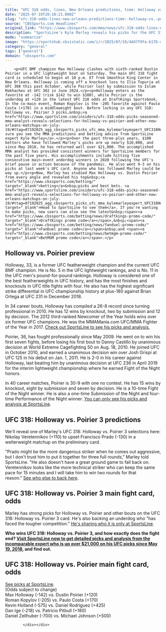 ```yaml
---
title: "UFC 318 odds, lines, New Orleans predictions, time: Holloway vs. Poirier 3 picks from expert who's up $21,000"
date: "2025-07-19T20:10:21.000Z"
slug: "ufc-318-odds-lines-new-orleans-predictions-time:-holloway-vs.-poirier-3-picks-from-expert-who's-up-dollar21000"
source: "CBSSports.com Headlines"
original_link: "https://www.cbssports.com/mma/news/ufc-318-odds-lines-new-orleans-predictions-time-holloway-vs-poirier-3-picks-from-expert-whos-up-21000/"
description: "SportsLine's Kyle Marley reveals his picks for the UFC 318: Holloway vs. Poirier 3 fight card from the Smoothie King Center in New Orleans on Saturday"
mode: "summarize"
image: "https://sportshub.cbsistatic.com/i/r/2025/07/19/4d47f9fa-b176-49cd-8b24-31f0869838ba/thumbnail/1200x675/c7867812dff87df1cc690f33b6ef6e70/dustin-poirier-max-holloway-ufc-getty-images.jpg"
category: "general"
tags: ["general"]
domain: "cbssports.com"
---
```

<div id="readability-page-1" class="page"><div>
        
        
                            
                
        <p>UFC BMF champion Max Holloway clashes with sixth-ranked Dustin Poirier in a UFC lightweight bout on Saturday. The main UFC 318 fight card is scheduled to begin at 10 p.m. ET from Smoothie King Center in New Orleans. Holloway is coming off a knockout loss to Ilia Topuria at UFC 308 this past October, while Poirier lost by submission to Islam Makhachev at UFC 302 in June 2024.</p><p>Holloway enters as the favorite at -142 (risk $142 to win $100), while Poirier is the underdog at +120 in the latest UFC 318 odds at DraftKings Sportsbook. In the co-main event, Roman Kopylov is the -205 favorite against Paulo Costa (+170) in a middleweight bout. Before locking in any UFC 318: Holloway vs. Poirier 3 picks,&nbsp;<a href="https://www.sportsline.com/insiders/ufc-318-odds-picks-seasoned-mma-analyst-reveals-selections-for-holloway-vs-poirier-and-other-new-orleans-matchups-on-july-19/#ttag=07192025_agg_cbssports_picks_ufc_mma_kylemarleyexpert_UFC318HollowayPoirier">make sure you see the MMA predictions and betting advice from SportsLine expert Kyle Marley</a>.</p><p>Over the past three-plus years, $100 bettors who have followed Marley's picks are up nearly $10,000, and since May 2018, he has returned well over $21,000. The accomplished MMA analyst has provided consistent winners for SportsLine members for the past five years. His accomplishments include hitting five consecutive main-event underdog winners in 2020 following the UFC's brief pause in action because of the pandemic. He also went 9-3 on his picks at last week's UFC card. Anyone who has followed Marley could be way up.</p><p>Now, Marley has studied Max Holloway vs. Dustin Poirier     from every angle and revealed his top&nbsp;<a href="https://www.cbssports.com/betting/" target="_blank">betting</a>&nbsp;picks and best bets. <a href="https://www.sportsline.com/insiders/ufc-318-odds-picks-seasoned-mma-analyst-reveals-selections-for-holloway-vs-poirier-and-other-new-orleans-matchups-on-july-19/#ttag=07192025_agg_cbssports_picks_ufc_mma_kylemarleyexpert_UFC318HollowayPoirier" target="_blank">Head to SportsLine to see them</a>. If you're wanting to make picks, new users can also see the latest&nbsp;<span><a href="https://www.cbssports.com/betting/news/draftkings-promo-code/" target="_blank">DraftKings promo code</a></span>,&nbsp;<span><a href="https://www.cbssports.com/betting/news/fanduel-promo-code/" target="_blank">FanDuel promo code</a></span>&nbsp;and <span><a href="https://www.cbssports.com/betting/news/betmgm-promo-code/" target="_blank">BetMGM promo code</a></span>.</p>
        

<h2>Holloway vs. Poirier preview&nbsp;</h2><p>Holloway, 33, is a former UFC featherweight champion and the current UFC BMF champion. He is No. 5 in the UFC lightweight rankings, and is No. 11 in the UFC men's pound-for-pound rankings. Holloway is considered one of the best featherweights in UFC history, and has the most finishes and knockouts in UFC title fights with four. He also has the highest significant strike differential in UFC championship history at plus-180 against Brian Ortega at UFC 231 in December 2018.</p><p>In 34 career bouts, Holloway has compiled a 26-8 record since turning professional in 2010. He has 12 wins by knockout, two by submission and 12 by decision. The 2012 third-ranked Newcomer of the Year holds wins over six former UFC champions. He was the MMAMania.com UFC/MMA Fighter of the Year in 2017.&nbsp;<a href="https://www.sportsline.com/insiders/ufc-318-odds-picks-seasoned-mma-analyst-reveals-selections-for-holloway-vs-poirier-and-other-new-orleans-matchups-on-july-19/#ttag=07192025_agg_cbssports_picks_ufc_mma_kylemarleyexpert_UFC318HollowayPoirier">Check out SportsLine to see his picks and analysis.</a></p><p>Poirier, 36, has fought professionally since May 2009. He went on to win his first seven fights, before losing his first bout to Danny Castillo by unanimous decision at World Extreme Cagefighting 50 on Aug. 18, 2010. He joined UFC in October 2010, and earned a unanimous decision win over Josh Grispi at UFC 125 in his debut on Jan. 1, 2011. He is 2-0 in his career against Holloway, last beating him by unanimous decision at UFC 236 in April 2019 for the interim lightweight championship where he earned Fight of the Night honors.</p>
        

<p>In 40 career matches, Poirier is 30-9 with one no contest. He has 15 wins by knockout, eight by submission and seven by decision. He is a 10-time Fight of the Night winner. He is also a one-time Submission of the Night and four-time Performance of the Night winner.&nbsp;<a href="https://www.sportsline.com/insiders/ufc-318-odds-picks-seasoned-mma-analyst-reveals-selections-for-holloway-vs-poirier-and-other-new-orleans-matchups-on-july-19/#ttag=07192025_agg_cbssports_picks_ufc_mma_kylemarleyexpert_UFC318HollowayPoirier">You can only see his picks and analysis at SportsLine</a>.&nbsp;</p><h2>UFC 318: Holloway vs. Poirier 3 predictions</h2><p>We'll reveal one of Marley's UFC 318: Holloway vs. Poirier 3 selections here: Nikolay Veretennikov (+110) to upset Francisco Prado (-130) in a welterweight matchup on the preliminary card.</p><p>"Prado might be the more dangerous striker when he comes out aggressive, but I don't trust him to put it together for three full rounds," Marley told SportsLine. "He also doesn't have a great ground game to fall back on. Veretennikov looks like the more technical striker who can keep the same pace for 15 minutes and I will take him to win two rounds for that reason."&nbsp;<a href="https://www.sportsline.com/insiders/ufc-318-odds-picks-seasoned-mma-analyst-reveals-selections-for-holloway-vs-poirier-and-other-new-orleans-matchups-on-july-19/#ttag=07192025_agg_cbssports_picks_ufc_mma_kylemarleyexpert_UFC318HollowayPoirier">See who else to back here</a>.</p>
        

<h2>UFC 318: Holloway vs. Poirier 3 main fight card, odds</h2><p>Marley has strong picks for Holloway vs. Poirier and other bouts on the UFC 318: Holloway vs. Poirier 3 card. He's also backing an underdog who "has faced the tougher competition."&nbsp;<a href="https://www.sportsline.com/insiders/ufc-318-odds-picks-seasoned-mma-analyst-reveals-selections-for-holloway-vs-poirier-and-other-new-orleans-matchups-on-july-19/#ttag=07192025_agg_cbssports_picks_ufc_mma_kylemarleyexpert_UFC318HollowayPoirier">He's sharing who it is only at SportsLine</a>.</p><p><strong>Who wins UFC 318: Holloway vs. Poirier 3, and how exactly does the fight end?&nbsp;<a href="https://www.sportsline.com/insiders/ufc-318-odds-picks-seasoned-mma-analyst-reveals-selections-for-holloway-vs-poirier-and-other-new-orleans-matchups-on-july-19/#ttag=07192025_agg_cbssports_picks_ufc_mma_kylemarleyexpert_UFC318HollowayPoirier">Visit SportsLine now to get detailed picks and analysis from the incomparable expert who is up over $21,000 on his UFC picks since May 19, 2018</a>, and find out.</strong></p><h2>UFC 318: Holloway vs. Poirier main fight card, odds&nbsp;</h2><p><a href="https://www.sportsline.com/insiders/ufc-318-odds-picks-seasoned-mma-analyst-reveals-selections-for-holloway-vs-poirier-and-other-new-orleans-matchups-on-july-19/#ttag=07192025_agg_cbssports_picks_ufc_mma_kylemarleyexpert_UFC318HollowayPoirier" target="_blank">See picks at SportsLine</a>.<br>(Odds subject to change)<br>Max Holloway (-142) vs. Dustin Poirier (+120)<br>Roman Kopylov (-205) vs. Paulo Costa (+170)<br>Kevin Holland (-575) vs. Daniel Rodriguez (+425)<br>Dan Ige (-218) vs. Patricio Pitbull (+180)<br>Daniel Zellhuber (-700) vs. Michael Johnson (+500)</p>
        




        
            </div></div>